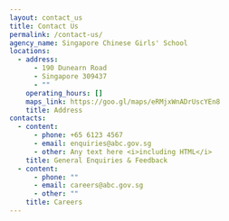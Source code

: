 ```yaml
---
layout: contact_us
title: Contact Us
permalink: /contact-us/
agency_name: Singapore Chinese Girls' School
locations:
  - address:
      - 190 Dunearn Road
      - Singapore 309437
      - ""
    operating_hours: []
    maps_link: https://goo.gl/maps/eRMjxWnADrUscYEn8
    title: Address
contacts:
  - content:
      - phone: +65 6123 4567
      - email: enquiries@abc.gov.sg
      - other: Any text here <i>including HTML</i>
    title: General Enquiries & Feedback
  - content:
      - phone: ""
      - email: careers@abc.gov.sg
      - other: ""
    title: Careers
---
```

